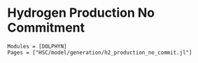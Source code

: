 # Hydrogen Production No Commitment
```@autodocs
Modules = [DOLPHYN]
Pages = ["HSC/model/generation/h2_production_no_commit.jl"]
```